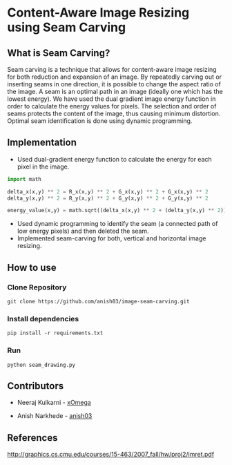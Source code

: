 # Content-Aware Image Resizing using Seam Carving

## What is Seam Carving?

Seam carving is a technique that allows for content-aware image resizing for both reduction and expansion of an image. By repeatedly carving out or inserting seams in one direction, it is possible to change the aspect ratio of the image. A seam is an optimal path in an image (ideally one which has the lowest energy). We have used the dual gradient image energy function in order to calculate the energy values for pixels. The selection and order of seams protects the content of the image, thus causing minimum distortion. Optimal seam identification is done using dynamic programming.

## Implementation

* Used dual-gradient energy function to calculate the energy for each pixel in the image.
```python
import math

delta_x(x,y) ** 2 = R_x(x,y) ** 2 + G_x(x,y) ** 2 + G_x(x,y) ** 2
delta_y(x,y) ** 2 = R_y(x,y) ** 2 + G_y(x,y) ** 2 + G_y(x,y) ** 2

energy_value(x,y) = math.sqrt((delta_x(x,y) ** 2 + (delta_y(x,y) ** 2))
```
* Used dynamic programming to identify the seam (a connected path of low energy pixels) and then deleted the seam.
* Implemented seam-carving for both, vertical and horizontal image resizing.


## How to use

### Clone Repository
```
git clone https://github.com/anish03/image-seam-carving.git
```
### Install dependencies
```
pip install -r requirements.txt
```
### Run
```
python seam_drawing.py

```


## Contributors

* Neeraj Kulkarni - [xOmega](https://github.com/xOmega)

* Anish Narkhede - [anish03](https://github.com/anish03)

## References

http://graphics.cs.cmu.edu/courses/15-463/2007_fall/hw/proj2/imret.pdf


